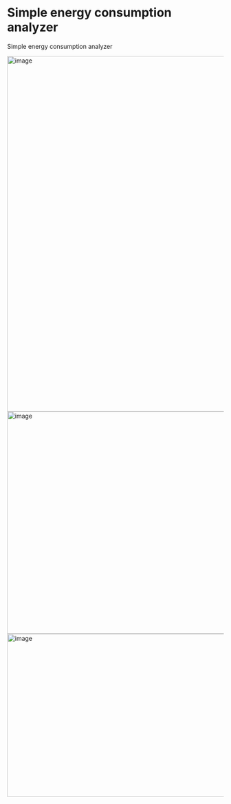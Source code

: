 # Simple energy consumption analyzer

Simple energy consumption analyzer

<img width="1316" height="826" alt="image" src="https://github.com/user-attachments/assets/e5760203-2578-4291-94aa-9a548a3dd595" />

<img width="1025" height="517" alt="image" src="https://github.com/user-attachments/assets/c28247f0-2d4e-4c4c-916f-384e5aad74bb" />

<img width="1025" height="379" alt="image" src="https://github.com/user-attachments/assets/5550e23e-e5d2-4523-94c5-e7bb4d1b5c82" />
